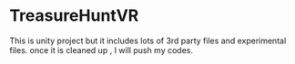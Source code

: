 # TreasureHuntVR

This is unity project but it includes lots of 3rd party files and experimental files.
once it is cleaned up , I will push my codes.

